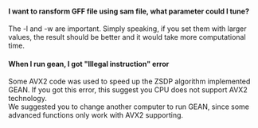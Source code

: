 #### I want to ransform GFF file using sam file, what parameter could I tune?
The -l and -w are important. Simply speaking, if you set them with larger values, the result should be better and it would take more computational time.

#### When I run gean, I got "Illegal instruction" error
Some AVX2 code was used to speed up the ZSDP algorithm implemented GEAN. If you got this error, this suggest you CPU does not support AVX2 technology. <br />
We suggested you to change another computer to run GEAN, since some advanced functions only work with AVX2 supporting. <br />
